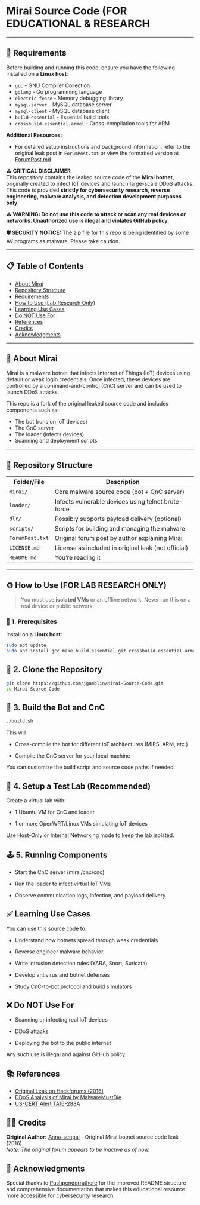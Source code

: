 # Mirai Source Code (FOR EDUCATIONAL & RESEARCH
---

## 🔧 Requirements

Before building and running this code, ensure you have the following installed on a **Linux host**:

- `gcc` - GNU Compiler Collection
- `golang` - Go programming language
- `electric-fence` - Memory debugging library
- `mysql-server` - MySQL database server
- `mysql-client` - MySQL database client
- `build-essential` - Essential build tools
- `crossbuild-essential-armel` - Cross-compilation tools for ARM

**Additional Resources:**
- For detailed setup instructions and background information, refer to the original leak post in `ForumPost.txt` or view the formatted version at [ForumPost.md](ForumPost.md).


⚠️ **CRITICAL DISCLAIMER**  
This repository contains the leaked source code of the **Mirai botnet**, originally created to infect IoT devices and launch large-scale DDoS attacks. This code is provided **strictly for cybersecurity research, reverse engineering, malware analysis, and detection development purposes only**.

**⚠️ WARNING: Do not use this code to attack or scan any real devices or networks. Unauthorized use is illegal and violates GitHub policy.**

**🛡️ SECURITY NOTICE:** The [zip file](https://www.virustotal.com/en/file/f10667215040e87dae62dd48a5405b3b1b0fe7dbbfbf790d5300f3cd54893333/analysis/1477822491/) for this repo is being identified by some AV programs as malware. Please take caution.

---

## 📋 Table of Contents

- [About Mirai](#-about-mirai)
- [Repository Structure](#-repository-structure)
- [Requirements](#-requirements)
- [How to Use (Lab Research Only)](#️-how-to-use-for-lab-research-only)
- [Learning Use Cases](#-learning-use-cases)
- [Do NOT Use For](#-do-not-use-for)
- [References](#-references)
- [Credits](#-credits)
- [Acknowledgments](#-acknowledgments)

---

## 📌 About Mirai

Mirai is a malware botnet that infects Internet of Things (IoT) devices using default or weak login credentials. Once infected, these devices are controlled by a command-and-control (CnC) server and can be used to launch DDoS attacks.

This repo is a fork of the original leaked source code and includes components such as:
- The bot (runs on IoT devices)
- The CnC server
- The loader (infects devices)
- Scanning and deployment scripts

---

## 📁 Repository Structure

| Folder/File       | Description                                           |
|-------------------|-------------------------------------------------------|
| `mirai/`          | Core malware source code (bot + CnC server)          |
| `loader/`         | Infects vulnerable devices using telnet brute-force  |
| `dlr/`            | Possibly supports payload delivery (optional)        |
| `scripts/`        | Scripts for building and managing the malware        |
| `ForumPost.txt`   | Original forum post by author explaining Mirai       |
| `LICENSE.md`      | License as included in original leak (not official)  |
| `README.md`       | You’re reading it                                     |

---

## ⚙️ How to Use (FOR LAB RESEARCH ONLY)

> You must use **isolated VMs** or an offline network. Never run this on a real device or public network.

### 🔧 1. Prerequisites

Install on a **Linux host**:

```bash
sudo apt update
sudo apt install gcc make build-essential git crossbuild-essential-armel -y
```

## 🔨 2. Clone the Repository

```bash
git clone https://github.com/jgamblin/Mirai-Source-Code.git
cd Mirai-Source-Code
```

## 🔨 3. Build the Bot and CnC

```bash
./build.sh
```

This will:

*  Cross-compile the bot for different IoT architectures (MIPS, ARM, etc.)

*  Compile the CnC server for your local machine

You can customize the build script and source code paths if needed.

## 🧪 4. Setup a Test Lab (Recommended)

Create a virtual lab with:

*  1 Ubuntu VM for CnC and loader

*  1 or more OpenWRT/Linux VMs simulating IoT devices

Use Host-Only or Internal Networking mode to keep the lab isolated.

## 🕹 5. Running Components

*  Start the CnC server (mirai/cnc/cnc)

*  Run the loader to infect virtual IoT VMs

*  Observe communication logs, infection, and payload delivery

## ✅ Learning Use Cases

You can use this source code to:

*  Understand how botnets spread through weak credentials

*  Reverse engineer malware behavior

*  Write intrusion detection rules (YARA, Snort, Suricata)

*  Develop antivirus and botnet defenses

*  Study CnC-to-bot protocol and build simulators

## ❌ Do NOT Use For

*  Scanning or infecting real IoT devices

*  DDoS attacks

*  Deploying the bot to the public internet

Any such use is illegal and against GitHub policy. 

## 📚 References

* [Original Leak on Hackforums (2016)](https://hackforums.net/showthread.php?tid=5420472)
* [DDoS Analysis of Mirai by MalwareMustDie](https://blog.malwaremustdie.org/2016/10/mmd-0056-2016-new-mirai-elf-botnet.html)
* [US-CERT Alert TA16-288A](https://www.cisa.gov/news-events/alerts/2016/10/14/alert-ta16-288a)

## 👨‍💻 Credits

**Original Author:** [Anna-senpai](https://hackforums.net/showthread.php?tid=5420472) - Original Mirai botnet source code leak (2016)  
*Note: The original forum appears to be inactive as of now.*

## 🙏 Acknowledgments

Special thanks to [Pushpenderrathore](https://github.com/Pushpenderrathore) for the improved README structure and comprehensive documentation that makes this educational resource more accessible for cybersecurity research.

